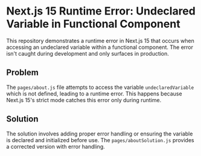 # Next.js 15 Runtime Error: Undeclared Variable in Functional Component

This repository demonstrates a runtime error in Next.js 15 that occurs when accessing an undeclared variable within a functional component. The error isn't caught during development and only surfaces in production.

## Problem

The `pages/about.js` file attempts to access the variable `undeclaredVariable` which is not defined, leading to a runtime error. This happens because Next.js 15's strict mode catches this error only during runtime. 

## Solution

The solution involves adding proper error handling or ensuring the variable is declared and initialized before use. The `pages/aboutSolution.js` provides a corrected version with error handling.